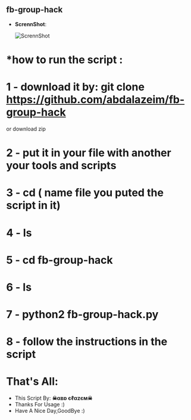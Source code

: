 ## fb-group-hack

- **ScrennShot**:

     ![ScrennShot](https://github.com/abdalazeim/fb-group-hack/blob/master/fb-group-hack.png)
# *how to run the script :  

# 1 - download it by: git clone https://github.com/abdalazeim/fb-group-hack
or download zip 

# 2 - put it in your file with another your tools and scripts 

# 3 - cd ( name file you puted the script in it) 

# 4 - ls 

# 5 - cd fb-group-hack

# 6 - ls 

# 7 - python2 fb-group-hack.py 

# 8 - follow the instructions in the script

# That's All:
 - This Script By:  **☠αвɒ єℓαzєм☠**
 - Thanks For Usage :)
 - Have A Nice Day,GoodBye :)
